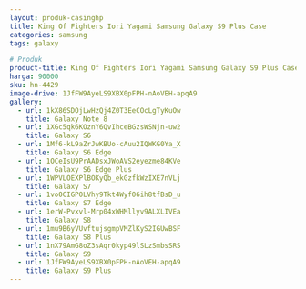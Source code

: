 ```yaml
---
layout: produk-casinghp
title: King Of Fighters Iori Yagami Samsung Galaxy S9 Plus Case
categories: samsung
tags: galaxy

# Produk
product-title: King Of Fighters Iori Yagami Samsung Galaxy S9 Plus Case
harga: 90000
sku: hn-4429
image-drive: 1JfFW9AyeLS9XBX0pFPH-nAoVEH-apqA9
gallery:
  - url: 1kX86SDOjLwHzQj4Z0T3EeCOcLgTyKuOw
    title: Galaxy Note 8
  - url: 1XGc5qk6KOznY6QvIhceBGzsWSNjn-uw2
    title: Galaxy S6
  - url: 1Mf6-kL9aZrJwKBUo-cAuu2IQWKG0Ya_X
    title: Galaxy S6 Edge
  - url: 1OCeIsU9PrAADsxJWoAVS2eyezme84KVe
    title: Galaxy S6 Edge Plus
  - url: 1WPVLOEXPlBOKyQb_ekGzfkWzIXE7nVLj
    title: Galaxy S7
  - url: 1vo0CIGP0LVhy9Tkt4Wyf06ih8tfBsD_u
    title: Galaxy S7 Edge
  - url: 1erW-Pvxvl-Mrp04xWHMllyv9ALXLIVEa
    title: Galaxy S8
  - url: 1mu9B6yVUvftujsgmpVMZlKyS2IGUwBSF
    title: Galaxy S8 Plus
  - url: 1nX79AmG8oZ3sAqr0kyp49lSLzSmbsSRS
    title: Galaxy S9
  - url: 1JfFW9AyeLS9XBX0pFPH-nAoVEH-apqA9
    title: Galaxy S9 Plus
---
```

